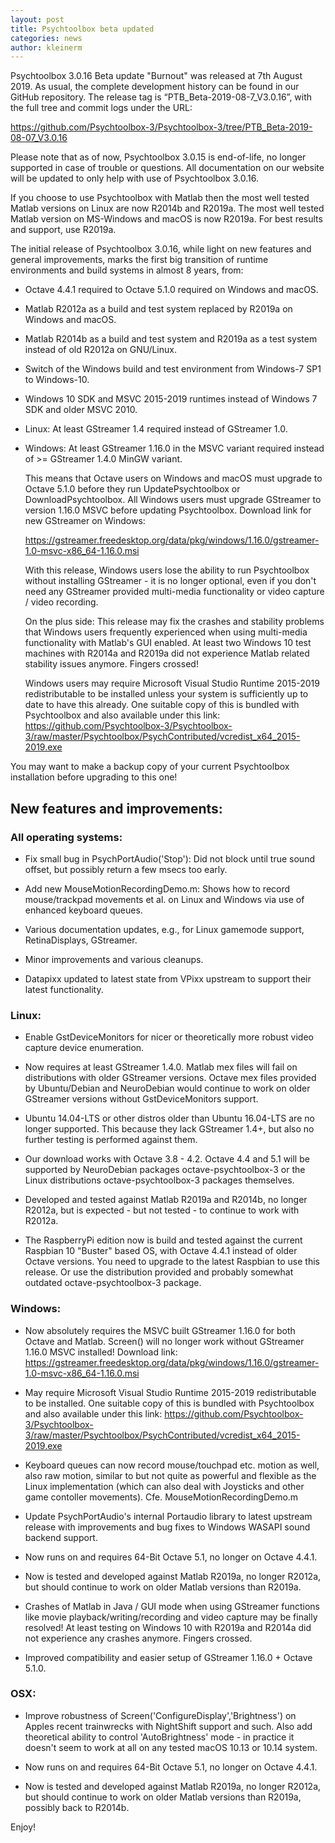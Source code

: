 ```yaml
---
layout: post
title: Psychtoolbox beta updated
categories: news
author: kleinerm
---
```


Psychtoolbox 3.0.16 Beta update "Burnout" was released at 7th August 2019.
As usual, the complete development history can be found in our GitHub repository.
The release tag is “PTB_Beta-2019-08-7_V3.0.16”, with the full tree and commit logs under the URL:

<https://github.com/Psychtoolbox-3/Psychtoolbox-3/tree/PTB_Beta-2019-08-07_V3.0.16>

Please note that as of now, Psychtoolbox 3.0.15 is end-of-life, no longer supported in case of trouble or questions. All documentation on our website will be updated to only help with use of Psychtoolbox 3.0.16.

If you choose to use Psychtoolbox with Matlab then the most well tested Matlab versions on Linux are now R2014b and R2019a. The most well tested Matlab version on MS-Windows and macOS is now R2019a. For best results and support, use R2019a.

The initial release of Psychtoolbox 3.0.16, while light on new features and general improvements, marks the first big transition of runtime environments and build systems in almost 8 years, from:

*   Octave 4.4.1 required to Octave 5.1.0 required on Windows and macOS.

*   Matlab R2012a as a build and test system replaced by R2019a on Windows and macOS.

*   Matlab R2014b as a build and test system and R2019a as a test system instead of old R2012a on GNU/Linux.

*   Switch of the Windows build and test environment from Windows-7 SP1 to Windows-10.

*   Windows 10 SDK and MSVC 2015-2019 runtimes instead of Windows 7 SDK and older MSVC 2010.

*   Linux: At least GStreamer 1.4 required instead of GStreamer 1.0.

*   Windows: At least GStreamer 1.16.0 in the MSVC variant required instead of >= GStreamer 1.4.0 MinGW variant.

    This means that Octave users on Windows and macOS must upgrade to Octave 5.1.0 before they run UpdatePsychtoolbox or DownloadPsychtoolbox. All Windows users must upgrade GStreamer to version 1.16.0 MSVC before updating Psychtoolbox. Download link for new GStreamer on Windows:

    <https://gstreamer.freedesktop.org/data/pkg/windows/1.16.0/gstreamer-1.0-msvc-x86_64-1.16.0.msi>

    With this release, Windows users lose the ability to run Psychtoolbox without installing GStreamer - it is no longer optional, even if you don't need any GStreamer provided multi-media functionality or video capture / video recording.

    On the plus side: This release may fix the crashes and stability problems that Windows users frequently experienced when using multi-media functionality with Matlab's GUI enabled. At least two Windows 10 test machines with R2014a and R2019a did not experience Matlab related stability issues anymore. Fingers crossed!

    Windows users may require Microsoft Visual Studio Runtime 2015-2019 redistributable to be installed unless your system is sufficiently up to date to have this already. One suitable copy of this is bundled with Psychtoolbox and also available under this link:
    <https://github.com/Psychtoolbox-3/Psychtoolbox-3/raw/master/Psychtoolbox/PsychContributed/vcredist_x64_2015-2019.exe>


You may want to make a backup copy of your current Psychtoolbox installation before upgrading to this one!


## New features and improvements:

### All operating systems:

*   Fix small bug in PsychPortAudio('Stop'): Did not block until true sound offset, but possibly return a few msecs too early.

*   Add new MouseMotionRecordingDemo.m: Shows how to record mouse/trackpad movements et al. on Linux and Windows via use of enhanced keyboard queues.

*   Various documentation updates, e.g., for Linux gamemode support, RetinaDisplays, GStreamer.

*   Minor improvements and various cleanups.

*   Datapixx updated to latest state from VPixx upstream to support their latest functionality.

### Linux:

*   Enable GstDeviceMonitors for nicer or theoretically more robust video capture device enumeration.

*   Now requires at least GStreamer 1.4.0. Matlab mex files will fail on distributions with older GStreamer versions. Octave mex files provided by Ubuntu/Debian and NeuroDebian would continue to work on older GStreamer versions without GstDeviceMonitors support.

*   Ubuntu 14.04-LTS or other distros older than Ubuntu 16.04-LTS are no longer supported. This because they lack GStreamer 1.4+, but also no further testing is performed against them.

*   Our download works with Octave 3.8 - 4.2. Octave 4.4 and 5.1 will be supported by NeuroDebian packages octave-psychtoolbox-3 or the Linux distributions octave-psychtoolbox-3 packages themselves.

*   Developed and tested against Matlab R2019a and R2014b, no longer R2012a, but is expected - but not tested - to continue to work with R2012a.

*   The RaspberryPi edition now is build and tested against the current Raspbian 10 "Buster" based OS, with Octave 4.4.1 instead of older Octave versions. You need to upgrade to the latest Raspbian to use this release. Or use the distribution provided and probably somewhat outdated octave-psychtoolbox-3 package.

### Windows:

*   Now absolutely requires the MSVC built GStreamer 1.16.0 for both Octave and Matlab. Screen() will no longer work without GStreamer 1.16.0 MSVC installed! Download link:
  <https://gstreamer.freedesktop.org/data/pkg/windows/1.16.0/gstreamer-1.0-msvc-x86_64-1.16.0.msi>

*   May require Microsoft Visual Studio Runtime 2015-2019 redistributable to be installed. One suitable copy of this is bundled with Psychtoolbox and also available under this link:
  <https://github.com/Psychtoolbox-3/Psychtoolbox-3/raw/master/Psychtoolbox/PsychContributed/vcredist_x64_2015-2019.exe>

*   Keyboard queues can now record mouse/touchpad etc. motion as well, also raw motion, similar to but not quite as powerful and flexible as the Linux implementation (which can also deal with Joysticks and other game contoller movements). Cfe. MouseMotionRecordingDemo.m

*   Update PsychPortAudio's internal Portaudio library to latest upstream release with improvements and bug fixes to Windows WASAPI sound backend support.

*   Now runs on and requires 64-Bit Octave 5.1, no longer on Octave 4.4.1.

*   Now is tested and developed against Matlab R2019a, no longer R2012a, but should continue to work on older Matlab versions than R2019a.

*   Crashes of Matlab in Java / GUI mode when using GStreamer functions like movie playback/writing/recording and video capture may be finally resolved! At least testing on Windows 10 with R2019a and R2014a did not experience any crashes anymore. Fingers crossed.

*   Improved compatibility and easier setup of GStreamer 1.16.0 + Octave 5.1.0.

### OSX:

*   Improve robustness of Screen('ConfigureDisplay','Brightness') on Apples recent trainwrecks with NightShift support and such. Also add theoretical ability to control 'AutoBrightness' mode - in practice it doesn't seem to work at all on any tested macOS 10.13 or 10.14 system.

*   Now runs on and requires 64-Bit Octave 5.1, no longer on Octave 4.4.1.

*   Now is tested and developed against Matlab R2019a, no longer R2012a, but should continue to work on older Matlab versions than R2019a, possibly back to R2014b.

Enjoy!
